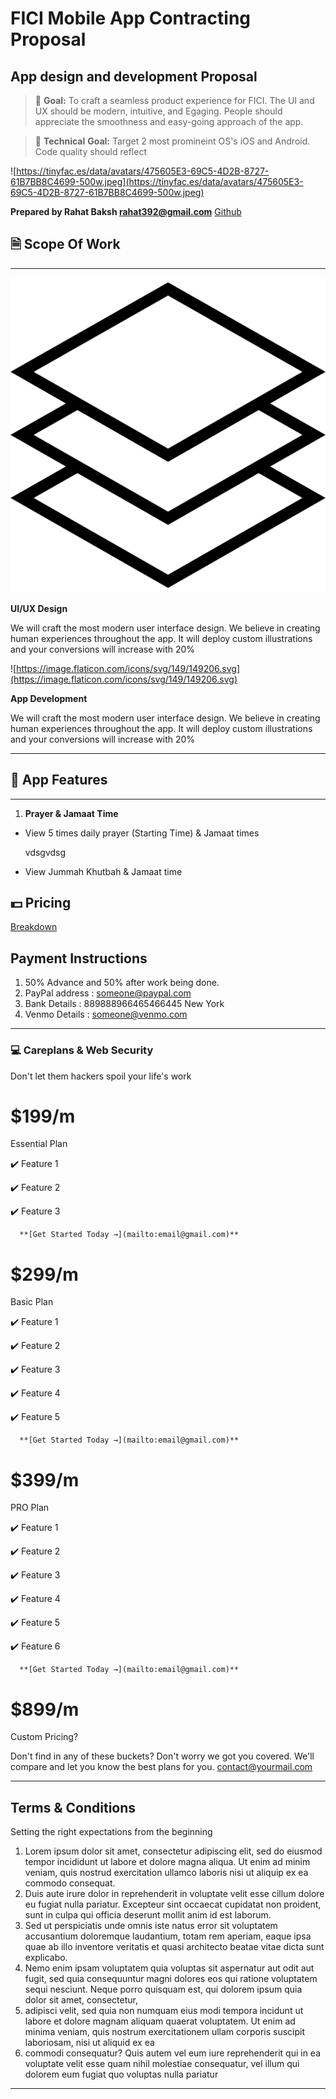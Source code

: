 # FICI Mobile App Contracting Proposal

## App design and development Proposal

> 🎯 **Goal:** To craft a seamless product experience for FICI. The UI and UX should be modern, intuitive, and Egaging. People should appreciate the smoothness and easy-going approach of the app.

> 🎯 **Technical** **Goal:** Target 2 most promineint OS's iOS and Android. Code quality should reflect

![https://tinyfac.es/data/avatars/475605E3-69C5-4D2B-8727-61B7BB8C4699-500w.jpeg](https://tinyfac.es/data/avatars/475605E3-69C5-4D2B-8727-61B7BB8C4699-500w.jpeg)

**Prepared by Rahat Baksh
rahat392@gmail.com**
[Github](https://github.com/rahat1994)

## 🗎 Scope Of Work

---

![FICI%20Mobile%20App%20Contracting%20Proposal%202e55c49abf394de291a6b65cb8406c24/layers.png](FICI%20Mobile%20App%20Contracting%20Proposal%202e55c49abf394de291a6b65cb8406c24/layers.png)

**UI/UX Design**

We will craft the most modern user interface design. We believe in creating human experiences throughout the app. It will deploy custom illustrations and your conversions will increase with 20%

![https://image.flaticon.com/icons/svg/149/149206.svg](https://image.flaticon.com/icons/svg/149/149206.svg)

**App Development**

We will craft the most modern user interface design. We believe in creating human experiences throughout the app. It will deploy custom illustrations and your conversions will increase with 20%

---

## 🕌 App Features

---

1. **Prayer & Jamaat Time**
- View 5 times daily prayer (Starting Time) & Jamaat times

    vdsgvdsg

- View Jummah Khutbah & Jamaat time

## 💵 Pricing

[Breakdown](https://www.notion.so/675c678d7f534b479b881d6aceeaa3e8)

## Payment Instructions

1. 50% Advance and 50% after work being done.
2. PayPal address : someone@paypal.com
3. Bank Details : 889888966465466445 New York
4. Venmo Details : someone@venmo.com

---

### 💻 Careplans & Web Security

Don't let them hackers spoil your life's work

# $199/m

Essential Plan

✔️ Feature 1

✔️ Feature 2

✔️ Feature 3

      **[Get Started Today →](mailto:email@gmail.com)** 

# $299/m

Basic Plan

✔️ Feature 1

✔️ Feature 2

✔️ Feature 3

✔️ Feature 4

✔️ Feature 5

      **[Get Started Today →](mailto:email@gmail.com)** 

# $399/m

PRO Plan

✔️ Feature 1

✔️ Feature 2

✔️ Feature 3

✔️ Feature 4

✔️ Feature 5

✔️ Feature 6

      **[Get Started Today →](mailto:email@gmail.com)** 

# $899/m

Custom Pricing?

Don't find in any of these buckets? Don't worry we got you covered. We'll compare and let you know the best plans for you.
contact@yourmail.com

---

## Terms & Conditions

Setting the right expectations from the beginning 

1. Lorem ipsum dolor sit amet, consectetur adipiscing elit, sed do eiusmod tempor incididunt ut labore et dolore magna aliqua. Ut enim ad minim veniam, quis nostrud exercitation ullamco laboris nisi ut aliquip ex ea commodo consequat. 
2. Duis aute irure dolor in reprehenderit in voluptate velit esse cillum dolore eu fugiat nulla pariatur. Excepteur sint occaecat cupidatat non proident, sunt in culpa qui officia deserunt mollit anim id est laborum.
3. Sed ut perspiciatis unde omnis iste natus error sit voluptatem accusantium doloremque laudantium, totam rem aperiam, eaque ipsa quae ab illo inventore veritatis et quasi architecto beatae vitae dicta sunt explicabo. 
4. Nemo enim ipsam voluptatem quia voluptas sit aspernatur aut odit aut fugit, sed quia consequuntur magni dolores eos qui ratione voluptatem sequi nesciunt. Neque porro quisquam est, qui dolorem ipsum quia dolor sit amet, consectetur,
5.  adipisci velit, sed quia non numquam eius modi tempora incidunt ut labore et dolore magnam aliquam quaerat voluptatem. Ut enim ad minima veniam, quis nostrum exercitationem ullam corporis suscipit laboriosam, nisi ut aliquid ex ea 
6. commodi consequatur? Quis autem vel eum iure reprehenderit qui in ea voluptate velit esse quam nihil molestiae consequatur, vel illum qui dolorem eum fugiat quo voluptas nulla pariatur

---